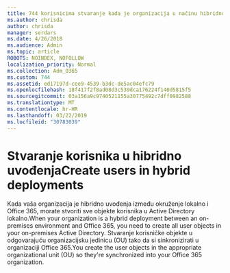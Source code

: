 ```yaml
---
title: 744 korisnicima stvaranje kada je organizacija u načinu hibridno
ms.author: chrisda
author: chrisda
manager: serdars
ms.date: 4/26/2018
ms.audience: Admin
ms.topic: article
ROBOTS: NOINDEX, NOFOLLOW
localization_priority: Normal
ms.collection: Adm_O365
ms.custom: 744
ms.assetid: ed17197d-cee9-4539-b3dc-de5ac04efc79
ms.openlocfilehash: 18f417f2f8ad08d3c539dca176224f140d5815f5
ms.sourcegitcommit: 03a156a9c9740521155a30775492c7dff0982588
ms.translationtype: MT
ms.contentlocale: hr-HR
ms.lasthandoff: 03/22/2019
ms.locfileid: "30783039"
---
```

# <a name="create-users-in-hybrid-deployments"></a><span data-ttu-id="5a648-102">Stvaranje korisnika u hibridno uvođenja</span><span class="sxs-lookup"><span data-stu-id="5a648-102">Create users in hybrid deployments</span></span>

<span data-ttu-id="5a648-103">Kada vaša organizacija je hibridno uvođenja između okruženje lokalno i Office 365, morate stvoriti sve objekte korisnika u Active Directory lokalno.</span><span class="sxs-lookup"><span data-stu-id="5a648-103">When your organization is a hybrid deployment between an on-premises environment and Office 365, you need to create all user objects in your on-premises Active Directory.</span></span> <span data-ttu-id="5a648-104">Stvaranje korisničke objekte u odgovarajuću organizacijsku jedinicu (OU) tako da si sinkronizirati u organizaciji Office 365.</span><span class="sxs-lookup"><span data-stu-id="5a648-104">You create the user objects in the appropriate organizational unit (OU) so they're synchronized into your Office 365 organization.</span></span>
  

